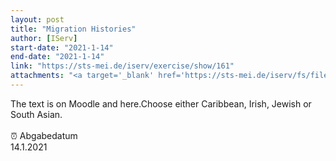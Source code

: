 ```yaml
---
layout: post
title: "Migration Histories"
author: [IServ]
start-date: "2021-1-14"
end-date: "2021-1-14"
link: "https://sts-mei.de/iserv/exercise/show/161"
attachments: "<a target='_blank' href='https://sts-mei.de/iserv/fs/file/exercise-dl/1317/Arbeitsblatt%20Migration%20Histories.pdf'>Arbeitsblatt_Migration_Histories.pdf</a><br> <a target='_blank' href='https://sts-mei.de/iserv/fs/file/exercise-dl/1403/Migration%20Histories%20-%2014.01.2021.pptx'>Migration_Histories_-_14.01.2021.pptx</a><br> <a target='_blank' href='https://sts-mei.de/iserv/fs/file/exercise-dl/1404/Migration%20Histories%20-%2014.01.2021.pdf'>Migration_Histories_-_14.01.2021.pdf</a><br> "
---
```

The text is on Moodle and here.Choose either Caribbean, Irish, Jewish or South Asian. <br><br> ⏰ Abgabedatum <br>14.1.2021